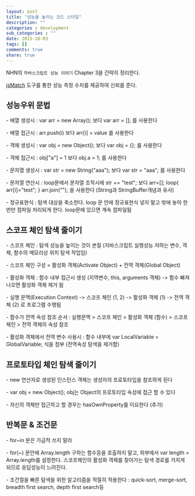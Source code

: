 ```yaml
---
layout: post
title: "성능을 높이는 코드 스타일"
description: ""
categories : development
sub_categories : ""
date: 2015-10-03
tags: []
comments: true
share: true
---
```


NHN의 `자바스크립트 성능 이야기` Chapter 3을 간략히 정리한다.

[jsMatch](http://jindo.dev.naver.com/jsMatch/index.html) 도구를 통한 성능 측정 수치를 제공하여 신뢰를 준다.

  

## 성능우위 문법

  

\- 배열 생성시 : var arr = new Array(); 보다 var arr = []; 를 사용한다

\- 배열 접근시 : arr.push(i) 보다 arr[i] = value 를 사용한다

\- 객체 생성시 : var obj = new Object(); 보다 var obj = {}; 를 사용한다

\- 객체 접근시 : obj["a"] = 1 보다 obj.a = 1; 를 사용한다

\- 문자열 생성시 : var str = new String("aaa"); 보다 var str = "aaa"; 를 사용한다

\- 문자열 연산시 : loop문에서 문자열 조작시에 str += "test"; 보다 arr=[]; loop{ arr[i]="test"; }
arr.join(""); 을 사용한다 (String과 StringBuffer개념과 유사)

\- 정규표현식 : 탐색 대상을 축소한다. loop 문 안에 정규표현식 넣지 말고 밖에 놓아 한번만 컴파일 처리되게 한다. loop문에
있으면 계속 컴파일됨

  

  

## 스코프 체인 탐색 줄이기

  

  

\- 스코프 체인 : 탐색 성능을 높이는 것이 본질 (자바스크립트 실행성능 저하는 변수, 객체, 함수의 메모리상 위치 탐색 작업임)

\- 스코프 체인 구성 = 활성화 객체(Activate Object) + 전역 객체(Global Object)

\- 활성화 객체 : 함수 내부 접근시 생성 (지역변수, this, arguments 객체) -> 함수 빠져 나오면 활성화 객체 제거 됨

\- 실행 문맥(Execution Context) -> 스코프 체인 (1, 2) -> 활성화 객체 (1) -> 전역 객체 (2) 로 프로그램
수행됨

\- 함수가 전역 속성 참조 순서 : 실행문맥 > 스코프 체인 > 활성화 객체 (함수) > 스코프 체인 > 전역 객체의 속성 참조

\- 활성화 객체에서 전역 변수 사용시 : 함수 내부에 var LocalVariable = GlobalVariable; 식을 첨부 (전역속성
탐색을 제거함)

  

  

## 프로토타입 체인 탐색 줄이기

  

\- new 연산자로 생성된 인스턴스 객체는 생성자의 프로토타입을 참조하게 된다

\- var obj = new Object(); obj는 Object의 프로토타입 속성에 접근 할 수 있다

\- 자신의 객체만 접근하고 할 경우는 hasOwnProperty를 이요한다 (추가)

  

  

## 반복문 & 조건문

  

\- for~in 문은 가급적 쓰지 말라

\- for(~) 문안에 Array.length 구하는 함수등을 호출하지 말고, 외부에서 var length = Array.length를
설정한다. 스코프체인의 활성화 객체를 찾아가는 탐색 경로를 거치게 되므로 응답성능이 느려진다.

\- 조건절을 빠른 탐색을 위한 알고리즘을 적절히 적용한다 : quick-sort, merge-sort, breadth first
search, depth first search등

